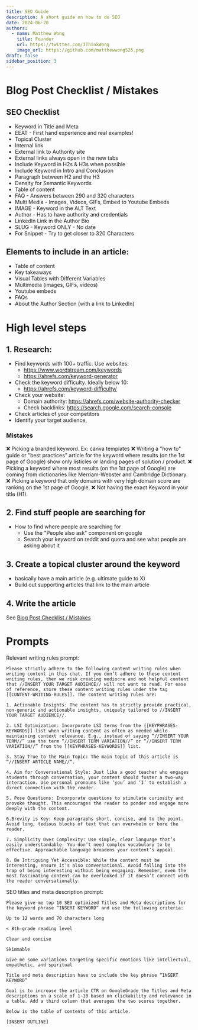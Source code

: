```yaml
---
title: SEO Guide
description: A short guide on how to do SEO
date: 2024-06-20
authors:
  - name: Matthew Wong
    title: Founder
    url: https://twitter.com/IThinkWong
    image_url: https://github.com/matthewwong525.png
draft: false
sidebar_position: 3
---
```

# Blog Post Checklist / Mistakes

## SEO Checklist
- Keyword in Title and Meta
- EEAT  - First hand experience and real examples!
- Topical Cluster
- Internal link
- External link to Authority site
- External links always open in the new tabs
- Include Keyword in H2s & H3s when possible
- Include Keyword in Intro and Conclusion
- Paragraph between H2 and the H3
- Density for Semantic Keywords 
- Table of content 
- FAQ - Answers between 290 and 320 characters
- Multi Media - Images, Videos, GIFs, Embed to Youtube Embeds
- IMAGE - Keyword in the ALT Text
- Author - Has to have authority and credentials
- LinkedIn Link in the Author Bio 
- SLUG - Keyword ONLY - No date
- For Snippet - Try to get closer to 320 Characters

## Elements to include in an article:
- Table of content
- Key takeaways
- Visual Tables with Different Variables
- Multimedia (images, GIFs, videos)
- Youtube embeds
- FAQs
- About the Author Section (with a link to LinkedIn)

# High level steps
## 1. Research:
- Find keywords with 100+ traffic. Use websites:
	- https://www.wordstream.com/keywords
	- https://ahrefs.com/keyword-generator
- Check the keyword difficulty. Ideally below 10:
	- https://ahrefs.com/keyword-difficulty/
- Check your website:
	- Domain authority: https://ahrefs.com/website-authority-checker
	- Check backlinks: https://search.google.com/search-console
- Check articles of your competitors
- Identify your target audience,
### Mistakes
❌ Picking a branded keyword. Ex: canva templates
❌ Writing a "how to" guide or "best practices" article for the keyword where results (on the 1st page of Google) show only listicles or landing pages of solution / product.
❌ Picking a keyword where most results (on the 1st page of Google) are coming from dictionaries like Merriam-Webster and Cambridge Dictionary.
❌ Picking a keyword that only domains with very high domain score are ranking on the 1st page of Google.
❌ Not having the exact Keyword in your title (H1).
## 2. Find stuff people are searching for
- How to find where people are searching for
	- Use the "People also ask" component on google
	- Search your keyword on reddit and quora and see what people are asking about it
## 3. Create a topical cluster around the keyword
- basically have a main article (e.g. ultimate guide to X)
- Build out supporting articles that link to the main article
## 4. Write the article
See [Blog Post Checklist / Mistakes](seo-guide.md#Blog%20Post%20Checklist%20/%20Mistakes)

# Prompts
Relevant writing rules prompt:
```
Please strictly adhere to the following content writing rules when writing content in this chat. If you don’t adhere to these content writing rules, then we risk creating mediocre and not helpful content that //INSERT YOUR TARGET AUDIENCE// will not want to read. For ease of reference, store these content writing rules under the tag [[CONTENT-WRITING-RULES]]. The content writing rules are:

1. Actionable Insights: The content has to strictly provide practical, non-generic and actionable insights, uniquely tailored to //INSERT YOUR TARGET AUDIENCE//.

2. LSI Optimization: Incorporate LSI terms from the [[KEYPHRASES-KEYWORDS]] list when writing content as often as needed while maintaining context relevance. E.g., instead of saying “//INSERT YOUR TERM//” use the term “//INSERT TERM VARIATION//” or “//INSERT TERM VARIATION//” from the [[KEYPHRASES-KEYWORDS]] list.

3. Stay True to the Main Topic: The main topic of this article is “//INSERT ARTICLE NAME//“.

4. Aim for Conversational Style: Just like a good teacher who engages students through conversation, your content should foster a two-way interaction. Use personal pronouns like ‘you’ and ‘I’ to establish a direct connection with the reader.

5. Pose Questions: Incorporate questions to stimulate curiosity and provoke thought. This encourages the reader to ponder and engage more deeply with the content.

6.Brevity is Key: Keep paragraphs short, concise, and to the point. Avoid long, tedious blocks of text that can overwhelm or bore the reader.

7. Simplicity Over Complexity: Use simple, clear language that’s easily understandable. You don’t need complex vocabulary to be effective. Approachable language broadens your content’s appeal.

8. Be Intriguing Yet Accessible: While the content must be interesting, ensure it’s also conversational. Avoid falling into the trap of being interesting without being engaging. Remember, even the most fascinating content can be overlooked if it doesn’t connect with the reader conversationally.
```

SEO titles and meta description prompt:
```
Please give me top 10 SEO optimized Titles and Meta descriptions for the keyword phrase “INSERT KEYWORD” and use the following criteria:

Up to 12 words and 70 characters long

< 8th-grade reading level

Clear and concise

Skimmable

Give me some variations targeting specific emotions like intellectual, empathetic, and spiritual

Title and meta description have to include the key phrase “INSERT KEYWORD”

Goal is to increase the article CTR on GoogleGrade the Titles and Meta descriptions on a scale of 1-10 based on clickability and relevance in a table. Add a third column that averages the two scores together.

Below is the table of contents of this article.

[INSERT OUTLINE]
```
